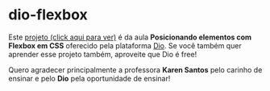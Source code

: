 # dio-flexbox

Este [projeto (click aqui para ver)](https://github.com/Yamachitar/images/FrexTurismo.png) é da aula **Posicionando elementos com Flexbox em CSS** oferecido pela plataforma [Dio](https://www.dio.me/). Se você também quer aprender esse projeto também, aproveite que Dio é free!

Quero agradecer principalmente a professora **Karen Santos** pelo carinho de ensinar e pelo **Dio** pela oportunidade de ensinar!


